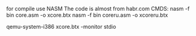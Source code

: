 for compile use NASM
The code is almost from  habr.com
CMDS:
nasm -f bin core.asm -o xcore.btx
nasm -f bin coreru.asm -o xcoreru.btx



qemu-system-i386 xcore.btx -monitor stdio
